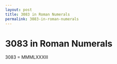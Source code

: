 ```yaml
---
layout: post
title: 3083 in Roman Numerals
permalink: 3083-in-roman-numerals
---
```


# 3083 in Roman Numerals

3083 = MMMLXXXIII
